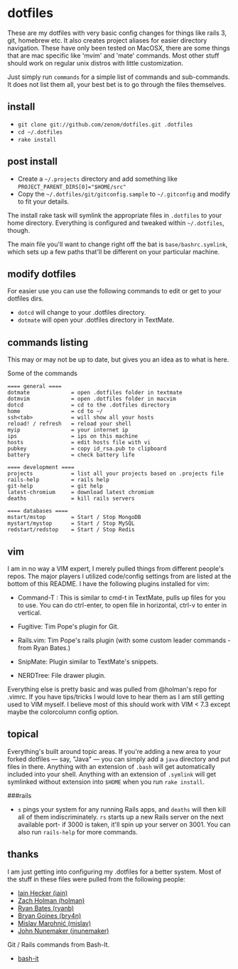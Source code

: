# dotfiles
These are my dotfiles with very basic config changes for things like rails 3, git,
homebrew etc.  It also creates project aliases for easier directory navigation. These
have only been tested on MacOSX, there are some things that are mac specific like 'mvim'
and 'mate' commands.  Most other stuff should work on regular unix distros with little
customization.

Just simply run `commands` for a simple list of commands and sub-commands. It does 
not list them all, your best bet is to go through the files themselves.

## install
- `git clone git://github.com/zenom/dotfiles.git .dotfiles`
- `cd ~/.dotfiles`
- `rake install`

## post install
- Create a `~/.projects` directory and add something like `PROJECT_PARENT_DIRS[0]="$HOME/src"`
- Copy the `~/.dotfiles/git/gitconfig.sample` to `~/.gitconfig` and modify to fit your details.

The install rake task will symlink the appropriate files in `.dotfiles` to your
home directory. Everything is configured and tweaked within `~/.dotfiles`,
though.

The main file you'll want to change right off the bat is `base/bashrc.symlink`,
which sets up a few paths that'll be different on your particular machine.

## modify dotfiles
For easier use you can use the following commands to edit or get to your dotfiles dirs.

- `dotcd` will change to your .dotfiles directory.
- `dotmate` will open your .dotfiles directory in TextMate.

## commands listing
This may or may not be up to date, but gives you an idea as to what is here.

Some of the commands

    ==== general ====
    dotmate             = open .dotfiles folder in textmate
    dotmvim             = open .dotfiles folder in macvim
    dotcd               = cd to the .dotfiles directory
    home                = cd to ~/
    ssh<tab>            = will show all your hosts
    reload! / refresh   = reload your shell
    myip                = your internet ip
    ips                 = ips on this machine
    hosts               = edit hosts file with vi
    pubkey              = copy id_rsa.pub to clipboard
    battery             = check battery life

    ==== development ====
    projects            = list all your projects based on .projects file
    rails-help          = rails help
    git-help            = git help
    latest-chromium     = download latest chromium
    deaths              = kill rails servers

    ==== databases ====
    mstart/mstop        = Start / Stop MongoDB
    mystart/mystop      = Start / Stop MySQL
    redstart/redstop    = Start / Stop Redis

## vim

I am in no way a VIM expert, I merely pulled things from different people's
repos. The major players I utilized code/config settings from are listed at
the bottom of this README. I have the following plugins installed for vim:

- Command-T : This is similar to cmd-t in TextMate, pulls up files for you to use.
You can do ctrl-enter, to open file in horizontal, ctrl-v to enter in vertical.

- Fugitive: Tim Pope's plugin for Git.

- Rails.vim: Tim Pope's rails plugin (with some custom leader commands - from Ryan Bates.)

- SnipMate: Plugin similar to TextMate's snippets.  

- NERDTree: File drawer plugin. 

Everything else is pretty basic and was pulled from @holman's repo for .vimrc.  If you
have tips/tricks I would love to hear them as I am still getting used to VIM myself. I
believe most of this should work with VIM < 7.3 except maybe the colorcolumn config option.

## topical

Everything's built around topic areas. If you're adding a new area to your
forked dotfiles — say, "Java" — you can simply add a `java` directory and put
files in there. Anything with an extension of `.bash` will get automatically
included into your shell. Anything with an extension of `.symlink` will get
symlinked without extension into `$HOME` when you run `rake install`.


###rails
- `s` pings your system for any running Rails apps, and `deaths` will then
  kill all of them indiscriminately. `rs` starts up a new Rails server on the
  next available port- if 3000 is taken, it'll spin up your server on 3001. 
  You can also run `rails-help` for more commands.
  
  
## thanks

I am just getting into configuring my .dotfiles for a better system. Most of the
stuff in these files were pulled from the following people:

- [Iain Hecker (iain)](https://github.com/iain/)
- [Zach Holman (holman)](https://github.com/holman/)
- [Ryan Bates (ryanb)](https://github.com/ryanb)
- [Bryan Goines (bry4n)](https://github.com/bry4n)
- [Mislav Marohnić (mislav)](https://github.com/mislav)
- [John Nunemaker (jnunemaker)](https://github.com/jnunemaker)

Git / Rails commands from Bash-It.

- [bash-it](https://github.com/revans/bash-it)